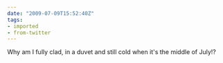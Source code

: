 ```yaml
---
date: "2009-07-09T15:52:40Z"
tags:
- imported
- from-twitter
---
```

Why am I fully clad, in a duvet and still cold when it's the middle of July!?

